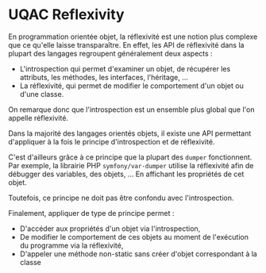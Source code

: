 # UQAC Reflexivity

En programmation orientée objet, la réflexivité est une notion plus complexe que ce qu'elle laisse transparaître. En effet, les API de réflexivité dans la plupart des langages regroupent généralement deux aspects :

- L'introspection qui permet d'examiner un objet, de récupérer les attributs, les méthodes, les interfaces, l'héritage, ...
- La réflexivité, qui permet de modifier le comportement d'un objet ou d'une classe.

On remarque donc que l'introspection est un ensemble plus global que l'on appelle réflexivité.

Dans la majorité des langages orientés objets, il existe une API permettant d'appliquer à la fois le principe d'introspection et de réflexivité.

C'est d'ailleurs grâce à ce principe que la plupart des `dumper` fonctionnent. Par exemple, la librairie PHP `symfony/var-dumper` utilise la réflexivité afin de débugger des variables, des objets, ... En affichant les propriétés de cet objet.

Toutefois, ce principe ne doit pas être confondu avec l'introspection.

Finalement, appliquer de type de principe permet :

- D'accéder aux propriétés d'un objet via l'introspection,
- De modifier le comportement de ces objets au moment de l'exécution du programme via la réflexivité,
- D'appeler une méthode non-static sans créer d'objet correspondant à la classe
